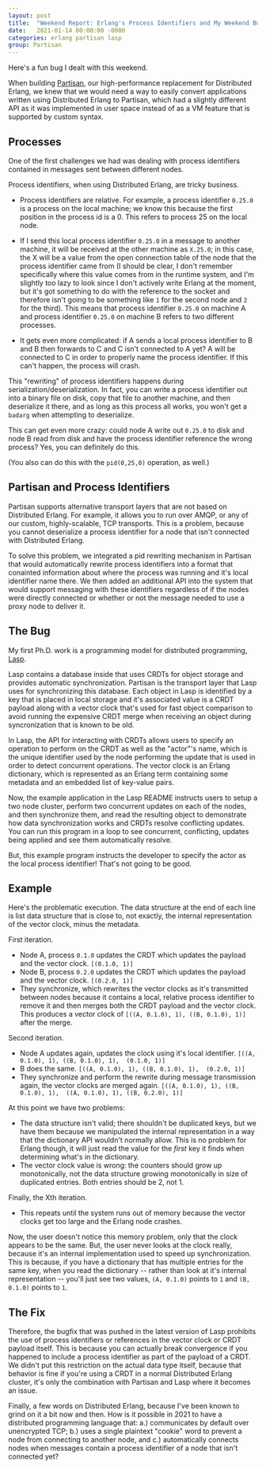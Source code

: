 ```yaml
---
layout: post
title:  "Weekend Report: Erlang's Process Identifiers and My Weekend Bug Hunting"
date:   2021-01-14 00:00:00 -0000
categories: erlang partisan lasp
group: Partisan
---
```


Here's a fun bug I dealt with this weekend.  

When building [Partisan](http://github.com/lasp-lang/partisan), our high-performance replacement for Distributed Erlang, we knew that we would need a way to easily convert applications written using Distributed Erlang to Partisan, which had a slightly different API as it was implemented in user space instead of as a VM feature that is supported by custom syntax.  

## Processes

One of the first challenges we had was dealing with process identifiers contained in messages sent between different nodes.

Process identifiers, when using Distributed Erlang, are tricky business.  

* Process identifiers are relative.  For example, a process identifier `0.25.0` is a process on the local machine; we know this because the first position in the process id is a 0.  This refers to process 25 on the local node.  

* If I send this local process identifier `0.25.0` in a message to another machine, it will be received at the other machine as `X.25.0`; in this case, the X will be a value from the open connection table of the node that the process identifier came from (I should be clear, I don't remember specifically where this value comes from in the runtime system, and I'm slightly too lazy to look since I don't actively write Erlang at the moment, but it's got something to do with the reference to the socket and therefore isn't going to be something like `1` for the second node and `2` for the third).  This means that process identifier `0.25.0` on machine A and process identifier `0.25.0` on machine B refers to two different processes.  

* It gets even more complicated: if A sends a local process identifier to B and B then forwards to C and C isn't connected to A yet?  A will be connected to C in order to properly name the process identifier.  If this can't happen, the process will crash.

This "rewriting" of process identifiers happens during serialization/deserialization.  In fact, you can write a process identifier out into a binary file on disk, copy that file to another machine, and then deserialize it there, and as long as this process all works, you won't get a `badarg` when attempting to deserialize.  

This can get even more crazy: could node A write out `0.25.0` to disk and node B read from disk and have the process identifier reference the wrong process?  Yes, you can definitely do this.  

(You also can do this with the `pid(0,25,0)` operation, as well.)

## Partisan and Process Identifiers

Partisan supports alternative transport layers that are not based on Distributed Erlang.  For example, it allows you to run over AMQP, or any of our custom, highly-scalable, TCP transports.  This is a problem, because you cannot deserialize a process identifier for a node that isn't connected with Distributed Erlang. 

To solve this problem, we integrated a pid rewriting mechanism in Partisan that would automatically rewrite process identifiers into a format that conainted information about where the process was running and it's local identifier name there.  We then added an additional API into the system that would support messaging with these identifiers regardless of if the nodes were directly connected or whether or not the message needed to use a proxy node to deliver it.

## The Bug

My first Ph.D. work is a programming model for distributed programming, [Lasp](http://github.com/lasp-lang/lasp).  

Lasp contains a database inside that uses CRDTs for object storage and provides automatic synchronization.  Partisan is the transport layer that Lasp uses for synchronizing this database.   Each object in Lasp is identified by a key that is placed in local storage and it's associated value is a CRDT payload along with a vector clock that's used for fast object comparison to avoid running the expensive CRDT merge when receiving an object during syncronization that is known to be old.  

In Lasp, the API for interacting with CRDTs allows users to specify an operation to perform on the CRDT as well as the "actor"'s name, which is the unique identifier used by the node performing the update that is used in order to detect concurrent operations.  The vector clock is an Erlang dictionary, which is represented as an Erlang term containing some metadata and an embedded list of key-value pairs.

Now, the example application in the Lasp README instructs users to setup a two node cluster, perform two concurrent updates on each of the nodes, and then synchronize them, and read the resulting object to demonstrate how data synchronization works and CRDTs resolve conflicting updates.  You can run this program in a loop to see concurrent, conflicting, updates being applied and see them automatically resolve.

But, this example program instructs the developer to specify the actor as the local process identifier!  That's not going to be good.

## Example

Here's the problematic execution.  The data structure at the end of each line is list data structure that is close to, not exactly, the internal representation of the vector clock, minus the metadata.

First iteration.

* Node A, process `0.1.0` updates the CRDT which updates the payload and the vector clock. `[(0.1.0, 1)]`
* Node B, process `0.2.0` updates the CRDT which updates the payload and the vector clock. `[(0.2.0, 1)]`
* They synchronize, which rewrites the vector clocks as it's transmitted between nodes because it contains a local, relative process identifier to remove it and then merges both the CRDT payload and the vector clock.  This produces a vector clock of `[((A, 0.1.0), 1), ((B, 0.1.0), 1)]` after the merge.

Second iteration.

* Node A updates again, updates the clock using it's local identifier.  `[((A, 0.1.0), 1), ((B, 0.1.0), 1),  (0.1.0, 1)]`
* B does the same. `[((A, 0.1.0), 1), ((B, 0.1.0), 1),  (0.2.0, 1)]`
* They synchronize and perform the rewrite during message transmission again, the vector clocks are merged again. `[((A, 0.1.0), 1), ((B, 0.1.0), 1),  ((A, 0.1.0), 1), ((B, 0.2.0), 1)]`

At this point we have two problems: 

* The data structure isn't valid; there shouldn't be duplicated keys, but we have them because we manipulated the internal representation in a way that the dictionary API wouldn't normally allow.  This is no problem for Erlang though, it will just read the value for the *first* key it finds when determining what's in the dictionary.
* The vector clock value is wrong: the counters should grow up monotonically, not the data structure growing monotonically in size of duplicated entries.  Both entries should be 2, not 1.

Finally, the Xth iteration.

* This repeats until the system runs out of memory because the vector clocks get too large and the Erlang node crashes.

Now, the user doesn't notice this memory problem, only that the clock appears to be the same.  But, the user never looks at the clock really, because it's an internal implementation used to speed up synchronization.  This is because, if you have a dictionary that has multiple entries for the same key, when you read the dictionary -- rather than look at it's internal representation -- you'll just see two values, `(A, 0.1.0)` points to `1` and `(B, 0.1.0)` points to `1`.

## The Fix

Therefore, the bugfix that was pushed in the latest version of Lasp prohibits the use of process identifiers or references in the vector clock or CRDT payload itself.  This is because you can actually break convergence if you happened to include a process identifier as part of the payload of a CRDT.  We didn't put this restriction on the actual data type itself, because that behavior is fine if you're using a CRDT in a normal Distributed Erlang cluster, it's only the combination with Partisan and Lasp where it becomes an issue.

Finally, a few words on Distributed Erlang, because I've been known to grind on it a bit now and then.  How is it possible in 2021 to have a distributed programming language that: a.) communicates by default over unencrypted TCP; b.) uses a single plaintext "cookie" word to prevent a node from connecting to another node, and c.) automatically connects nodes when messages contain a process identifier of a node that isn't connected yet?  